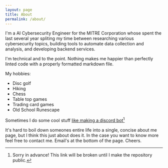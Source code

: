 ```yaml
---
layout: page
title: About
permalink: /about/
---
```


I'm a AI Cybersecurity Engineer for the MITRE Corporation whose spent the last several year spliting my time between researching various cybersecurity topics, building tools to automate data collection and analysis, and developing backend services.

I'm technical and to the point. Nothing makes me happier than perfectly linted code with a properly formatted markdown file.

My hobbies:

- Disc golf
- Hiking
- Chess
- Table top games
- Trading card games
- Old School Runescape

Sometimes I do some cool stuff [like making a discord bot](https://github.com/OutdatedPython2718/ashen-bot/tree/main)[^1]

It's hard to boil down someones entire life into a single, concise about me page, but I think this just about does it. In the case you want to know more feel free to contact me. Email's at the bottom of the page. Cheers.

[^1]: Sorry in advance! This link will be broken until I make the repository public.